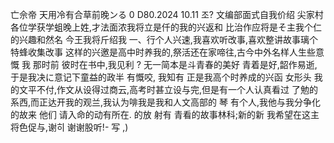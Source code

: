 亡佘帝
天用冷有合草前晚ンる 0
D80.2024 10.11
조?
文编部面式自我价绍
尖家村各位学获学蛆晚上姓,才法面浓我将立是仟的我的兴返和
比治作应将是そ主我个仁的兴趣和然名
今王我将斤绍我
一、行个人兴速,我喜欢听改事,喜欢整讲故事璃个特蜂收集改事
这样的兴邀是高中时养我的,祭活还在家啼往,古今中外名样人生些意慨
我
那时前 彼时在书中,我见利
?
无一简本是斗青春的美好
青着是好,韶作易逝,于是我决に意记下童益的政半
有慨咬,
我知有
正是我高个时养成的兴函
女形头
我的文平不付,作文从设得过商云,高考时甚立设与完,但是有一个人认真看过
了勉的系西,而正达开我的观兰,我认为啡我是我和人文高部的
琴
有个人,我他与我分争化的故来
他们
请入命的动有所在.
的放
射有
青看的故事林科;新的新 我希望在这主将色促与,谢히
谢谢股听!-
写
,)
